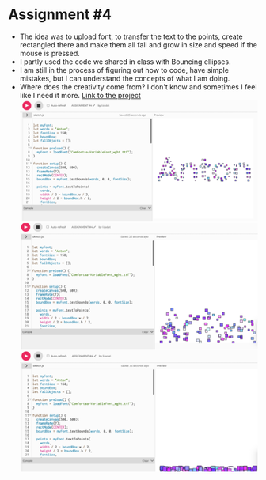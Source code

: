 # Assignment #4
* The idea was to upload font, to transfer the text to the points, create rectangled there and make them all fall and grow in size and speed if the mouse is pressed.
* I partly used the code we shared in class with Bouncing ellipses.
* I am still in the process of figuring out how to code, have simple mistakes, but I can understand the concepts of what I am doing. 
* Where does the creativity come from? I don't know and sometimes I feel like I need it more.
[Link to the project](https://editor.p5js.org/lizadat/sketches/8REp5ihBa)
![The start of the text](https://github.com/lizadat/Intro_to_IM/blob/6d5f579ffa1d3719774e5c96038cf7a8c466489c/falling_letters.png)
![When you press the mouse](https://github.com/lizadat/Intro_to_IM/blob/6d5f579ffa1d3719774e5c96038cf7a8c466489c/falling_letters2.png)
![When the height reaches 800, the end for the falling rectangles](https://github.com/lizadat/Intro_to_IM/blob/6d5f579ffa1d3719774e5c96038cf7a8c466489c/falling_letters3.png)
